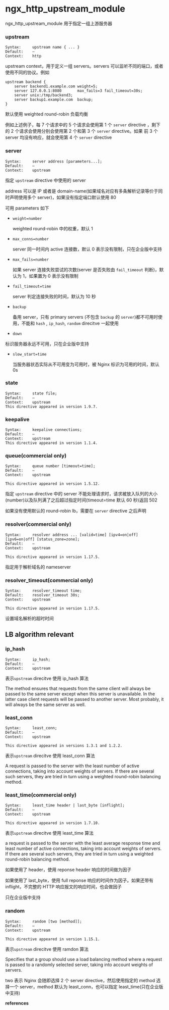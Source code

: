 # ngx_http_upstream_module

ngx_http_upstream_module 用于指定一组上游服务器

### upstream

```
Syntax: 	upstream name { ... }
Default: 	—
Context: 	http
```

upstream context，用于定义一组 servers。servers 可以监听不同的端口，或者使用不同的协议。例如

```
upstream backend {
	server backend1.example.com weight=5;
	server 127.0.0.1:8080       max_fails=3 fail_timeout=30s;
	server unix:/tmp/backend3;
	server backup1.example.com  backup;
}
```

默认使用 weighted round-robin 负载均衡

例如上述例子，每 7 个请求中的 5 个请求会使用第 1 个 `server` directive ，剩下的 2 个请求会使用分别会使用第 2 个和第 3 个 `server` directive。如果 前 3 个 server 均没有响应，就会使用第 4 个 `server` directive

### server

```
Syntax: 	server address [parameters...];
Default: 	—
Context: 	upstream
```

指定 `upstream` directive 中使用的 server

address 可以是 IP 或者是 domain-name(如果域名对应有多条解析记录等价于同时声明使用多个 server)，如果没有指定端口默认使用 80

可用 parameters 如下

- `weight=number`

  weighted round-robin 中的权重，默认 1

- `max_conns=number`

  server 同一时间内 active 连接数，默认 0 表示没有限制，只在企业版中支持

- `max_fails=number`

  如果 server 连接失败尝试的次数(server 是否失败由 `fail_timeout` 判断)，默认为 1，如果置为 0 表示没有限制

- `fail_timeout=time`

  server 判定连接失败的时间，默认为 10 秒

- `backup`

  备用 server，只有 primary servers (不包含 `backup` 的 `server`)都不可用时使用，不能和 `hash` , `ip_hash`, `random`  direcitve 一起使用

-  `down`

  标识服务器永远不可用，只在企业版中支持

- `slow_start=time`

  当服务器状态实际从不可用变为可用时，被 Nginx 标识为可用的时间，默认 0s

### state

```
Syntax: 	state file;
Default: 	—
Context: 	upstream
This directive appeared in version 1.9.7. 
```

### keepalive

```
Syntax: 	keepalive connections;
Default: 	—
Context: 	upstream
This directive appeared in version 1.1.4. 
```

### queue(commercial only)

```
Syntax: 	queue number [timeout=time];
Default: 	—
Context: 	upstream

This directive appeared in version 1.5.12. 
```

指定 `upstream` directive 中的 server 不能处理请求时，请求被放入队列的大小(number)以及队列满了之后超过指定时间(timeout=time 默认 60 秒)返回 502

如果没有使用默认的 round-robin lb，需要在 `server` directive 之后声明

### resolver(commercial only)

```
Syntax: 	resolver address ... [valid=time] [ipv4=on|off] [ipv6=on|off] [status_zone=zone];
Default: 	—
Context: 	upstream

This directive appeared in version 1.17.5. 
```

指定用于解析域名的 nameserver

### resolver_timeout(commercial only)

```
Syntax: 	resolver_timeout time;
Default: 	resolver_timeout 30s;
Context: 	upstream

This directive appeared in version 1.17.5. 
```

设置域名解析的超时时间

## LB algorithm relevant

### ip_hash

```
Syntax: 	ip_hash;
Default: 	—
Context: 	upstream
```

表示`upstream` direcitve 使用 ip_hash 算法

The method ensures that requests from the same client will always be passed to the same server except when this server is unavailable. In the latter case client requests will be passed to another server. Most probably, it will always be the same server as well.

### least_conn

```
Syntax: 	least_conn;
Default: 	—
Context: 	upstream

This directive appeared in versions 1.3.1 and 1.2.2. 
```

表示`upstream` direcitve 使用 least_conn 算法

A request is passed to the server with the least number of active connections, taking into account weights of servers. If there are several such servers, they are tried in turn using a weighted round-robin balancing method.

### least_time(commercial only)

```
Syntax: 	least_time header | last_byte [inflight];
Default: 	—
Context: 	upstream

This directive appeared in version 1.7.10. 
```

表示`upstream` direcitve 使用 least_time 算法

a request is passed to the server with the least average response time and least number of active connections, taking into account weights of servers. If there are several such servers, they are tried in turn using a weighted round-robin balancing method.

如果使用了 header，使用 reponse header 响应的时间做为因子

如果使用了 last_byte，使用 full reponse 响应的时间作为因子。如果还带有 inflight，不完整的 HTTP 响应报文的响应时间，也会做因子

只在企业版中支持

### random

```
Syntax: 	random [two [method]];
Default: 	—
Context: 	upstream

This directive appeared in version 1.15.1. 
```

表示`upstream` direcitve 使用 ramdon 算法

Specifies that a group should use a load balancing method where a request is passed to a randomly selected server, taking into account weights of servers.

two 表示 Nginx 会随即选择 2 个 server directive，然后使用指定的 method 选择一个 server，method 默认为 least_conn，也可以指定 least_time(只在企业版中支持)

**references**

[^1]:http://nginx.org/en/docs/http/ngx_http_upstream_module.html